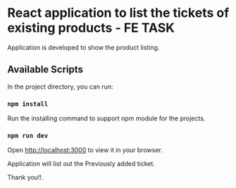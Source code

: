 # React application to list the tickets of existing products - FE TASK

Application is developed to show the product listing.

## Available Scripts

In the project directory, you can run:

### `npm install`

 Run the installing command to support npm module for the projects.
 
### `npm run dev`

Open [http://localhost:3000](http://localhost:3000) to view it in your browser.

Application will list out the Previously added ticket.


Thank you!!.
